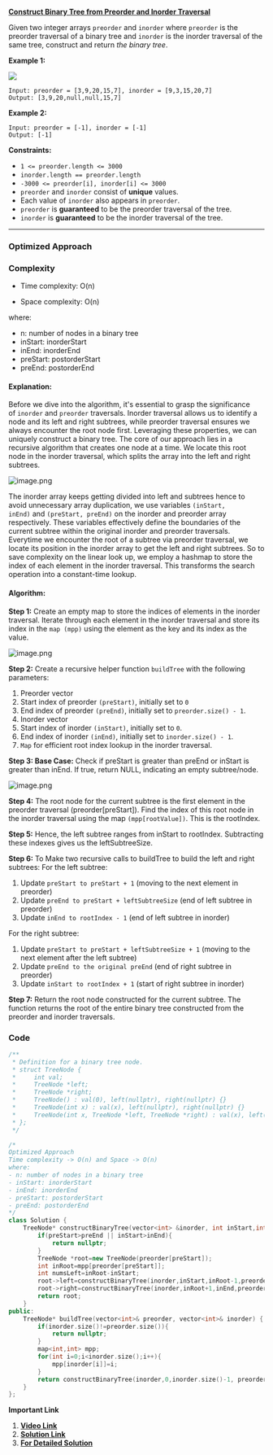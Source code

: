
**[Construct Binary Tree from Preorder and Inorder Traversal](https://leetcode.com/problems/construct-binary-tree-from-preorder-and-inorder-traversal/description/)**

Given two integer arrays `preorder` and `inorder` where `preorder` is the preorder traversal of a binary tree and `inorder` is the inorder traversal of the same tree, construct and return _the binary tree_.

**Example 1:**

![](https://assets.leetcode.com/uploads/2021/02/19/tree.jpg)

```
Input: preorder = [3,9,20,15,7], inorder = [9,3,15,20,7]
Output: [3,9,20,null,null,15,7]
```

**Example 2:**

```
Input: preorder = [-1], inorder = [-1]
Output: [-1]
```


**Constraints:**
- `1 <= preorder.length <= 3000`
- `inorder.length == preorder.length`
- `-3000 <= preorder[i], inorder[i] <= 3000`
- `preorder` and `inorder` consist of **unique** values.
- Each value of `inorder` also appears in `preorder`.
- `preorder` is **guaranteed** to be the preorder traversal of the tree.
- `inorder` is **guaranteed** to be the inorder traversal of the tree.


***

###  Optimized Approach

### Complexity

- Time complexity: O(n)
    
- Space complexity: O(n)
    

where:

- n: number of nodes in a binary tree
- inStart: inorderStart
- inEnd: inorderEnd
- preStart: postorderStart
- preEnd: postorderEnd

#### Explanation:

Before we dive into the algorithm, it's essential to grasp the significance of `inorder` and `preorder` traversals. Inorder traversal allows us to identify a node and its left and right subtrees, while preorder traversal ensures we always encounter the root node first. Leveraging these properties, we can uniquely construct a binary tree. The core of our approach lies in a recursive algorithm that creates one node at a time. We locate this root node in the inorder traversal, which splits the array into the left and right subtrees.

![image.png](https://assets.leetcode.com/users/images/2c3d9d9f-56c1-4e02-9170-45dc5cda5ac7_1714910227.1941116.png)

The inorder array keeps getting divided into left and subtrees hence to avoid unnecessary array duplication, we use variables `(inStart, inEnd)` and `(preStart, preEnd)` on the inorder and preorder array respectively. These variables effectively define the boundaries of the current subtree within the original inorder and preorder traversals. Everytime we encounter the root of a subtree via preorder traversal, we locate its position in the inorder array to get the left and right subtrees. So to save complexity on the linear look up, we employ a hashmap to store the index of each element in the inorder traversal. This transforms the search operation into a constant-time lookup.

#### Algorithm:

**Step 1:** Create an empty map to store the indices of elements in the inorder traversal. Iterate through each element in the inorder traversal and store its index in the `map (mpp)` using the element as the key and its index as the value.

![image.png](https://assets.leetcode.com/users/images/d0e0e20e-e920-4bc5-a097-7a9de081ae24_1714910241.9357529.png)

**Step 2:** Create a recursive helper function `buildTree` with the following parameters:

1. Preorder vector
2. Start index of preorder `(preStart)`, initially set to `0`
3. End index of preorder `(preEnd)`, initially set to `preorder.size() - 1`.
4. Inorder vector
5. Start index of inorder `(inStart)`, initially set to `0`.
6. End index of inorder `(inEnd)`, initially set to `inorder.size() - 1`.
7. `Map` for efficient root index lookup in the inorder traversal.

**Step 3: Base Case:** Check if preStart is greater than preEnd or inStart is greater than inEnd. If true, return NULL, indicating an empty subtree/node.

![image.png](https://assets.leetcode.com/users/images/e3532c3a-0304-43b3-82aa-a9686e4aeeb7_1714910259.67219.png)

**Step 4:** The root node for the current subtree is the first element in the preorder traversal (preorder[preStart]). Find the index of this root node in the inorder traversal using the map `(mpp[rootValue])`. This is the rootIndex.

**Step 5:** Hence, the left subtree ranges from inStart to rootIndex. Subtracting these indexes gives us the leftSubtreeSize.

**Step 6:** To Make two recursive calls to buildTree to build the left and right subtrees: For the left subtree:

1. Update `preStart to preStart + 1` (moving to the next element in preorder)
2. Update `preEnd to preStart + leftSubtreeSize` (end of left subtree in preorder)
3. Update `inEnd to rootIndex - 1` (end of left subtree in inorder)

For the right subtree:

1. Update `preStart to preStart + leftSubtreeSize + 1` (moving to the next element after the left subtree)
2. Update `preEnd to the original preEnd` (end of right subtree in preorder)
3. Update `inStart to rootIndex + 1` (start of right subtree in inorder)

**Step 7:** Return the root node constructed for the current subtree. The function returns the root of the entire binary tree constructed from the preorder and inorder traversals.

### Code

```cpp
/**
 * Definition for a binary tree node.
 * struct TreeNode {
 *     int val;
 *     TreeNode *left;
 *     TreeNode *right;
 *     TreeNode() : val(0), left(nullptr), right(nullptr) {}
 *     TreeNode(int x) : val(x), left(nullptr), right(nullptr) {}
 *     TreeNode(int x, TreeNode *left, TreeNode *right) : val(x), left(left), right(right) {}
 * };
 */

/*
Optimized Approach
Time complexity -> O(n) and Space -> O(n)
where:
- n: number of nodes in a binary tree
- inStart: inorderStart
- inEnd: inorderEnd
- preStart: postorderStart
- preEnd: postorderEnd
*/
class Solution {
    TreeNode* constructBinaryTree(vector<int> &inorder, int inStart,int inEnd,vector<int> &preorder, int preStart, int preEnd, map<int,int> &mpp){
        if(preStart>preEnd || inStart>inEnd){
            return nullptr;
        }
        TreeNode *root=new TreeNode(preorder[preStart]);
        int inRoot=mpp[preorder[preStart]];
        int numsLeft=inRoot-inStart;
        root->left=constructBinaryTree(inorder,inStart,inRoot-1,preorder,preStart+1,preStart+numsLeft,mpp);
        root->right=constructBinaryTree(inorder,inRoot+1,inEnd,preorder,preStart+numsLeft+1,preEnd,mpp);
        return root;
    }
public:
    TreeNode* buildTree(vector<int>& preorder, vector<int>& inorder) {
        if(inorder.size()!=preorder.size()){
            return nullptr;
        }
        map<int,int> mpp;
        for(int i=0;i<inorder.size();i++){
            mpp[inorder[i]]=i;
        }
        return constructBinaryTree(inorder,0,inorder.size()-1, preorder,0,preorder.size()-1,mpp);
    }
};
```



**Important Link**
1. **[Video Link](https://youtu.be/aZNaLrVebKQ)**
2. **[Solution Link](https://leetcode.com/problems/construct-binary-tree-from-preorder-and-inorder-traversal/solutions/5116112/optimized-approach-with-detailed-explanation-best-c-solution-striver-solution)**
3. **[For Detailed Solution](https://takeuforward.org/data-structure/construct-a-binary-tree-from-inorder-and-preorder-traversal/)**

